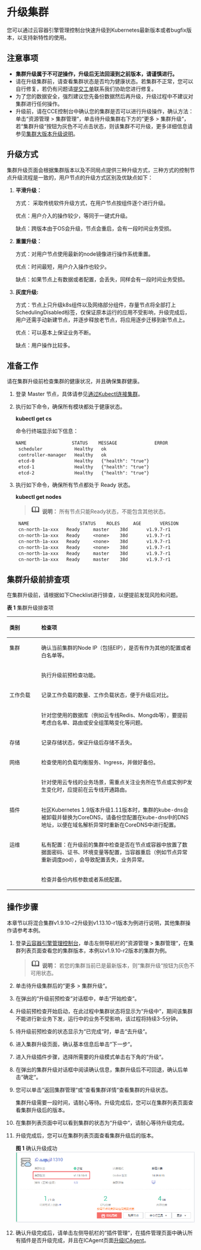# 升级集群<a name="cce_01_0120"></a>

您可以通过云容器引擎管理控制台快速升级到Kubernetes最新版本或者bugfix版本，以支持新特性的使用。

## 注意事项<a name="section4557144475115"></a>

-   **集群升级属于不可逆操作，升级后无法回滚到之前版本，请谨慎进行。**
-   请在升级集群前，请查看集群状态是否均为健康状态。若集群不正常，您可以自行修复，若仍有问题请[提交工单](https://console.huaweicloud.com/ticket/#/ticketindex/createIndex)联系我们协助您进行修复。
-   为了您的数据安全，强烈建议您先备份数据然后再升级，升级过程中不建议对集群进行任何操作。
-   升级前，请在CCE控制台中确认您的集群是否可以进行升级操作，确认方法：单击“资源管理 \> 集群管理“，单击待升级集群右下方的“更多 \> 集群升级“，若“集群升级“按钮为灰色不可点击状态，则该集群不可升级，更多详细信息请参见[集群大版本升级说明](集群大版本升级说明.md)。

## 升级方式<a name="section18921193519591"></a>

集群升级页面会根据集群版本以及不同局点提供三种升级方式，三种方式的控制节点升级流程是一致的，用户节点的升级方式区别及优缺点如下：

1.  **平滑升级：**

    方式： 采取传统软件升级方式，在用户节点按组件逐个进行升级。

    优点：用户介入的操作较少，等同于一键式升级。

    缺点：跨版本由于OS会升级，节点会重启，会有一段时间业务受损。

2.  **重置升级：**

    方式：对用户节点使用最新的node镜像进行操作系统重置。

    优点：时间最短，用户介入操作也较少。

    缺点：如果节点上有数据或者配置，会丢失，同样会有一段时间业务受损。

3.  **灰度升级:**

    方式：节点上只升级k8s组件以及网络部分组件，存量节点将全部打上SchedulingDisabled标签，仅保证原本运行的应用不受影响，升级完成后，用户还需手动新建节点，并逐步释放老节点，将应用逐步迁移到新节点上。

    优点：可以基本上保证业务不断。

    缺点：用户操作比较多。


## 准备工作<a name="section9871020102918"></a>

请在集群升级前检查集群的健康状况，并且确保集群健康。

1.  登录 Master 节点，具体请参见[通过Kubectl连接集群](通过kubectl或web-terminal插件连接CCE集群.md)。
2.  执行如下命令，确保所有模块都处于健康状态。

    **kubectl get cs**

    命令行终端显示如下信息：

    ```
    NAME                 STATUS    MESSAGE              ERROR
     scheduler            Healthy   ok
     controller-manager   Healthy   ok
     etcd-0               Healthy   {"health": "true"}
     etcd-1               Healthy   {"health": "true"}
     etcd-2               Healthy   {"health": "true"}
    ```

3.  执行如下命令，确保所有节点都处于 Ready 状态。

    **kubectl get nodes**

    >![](public_sys-resources/icon-note.gif) **说明：** 
    >所有节点只能Ready状态，不能包含其他状态。

    ```
     NAME                   STATUS    ROLES     AGE       VERSION
     cn-north-1a-xxx   Ready     master    38d       v1.9.7-r1
     cn-north-1a-xxx   Ready     <none>    38d       v1.9.7-r1
     cn-north-1a-xxx   Ready     <none>    38d       v1.9.7-r1
     cn-north-1a-xxx   Ready     <none>    38d       v1.9.7-r1
     cn-north-1a-xxx   Ready     master    38d       v1.9.7-r1
     cn-north-1a-xxx   Ready     master    38d       v1.9.7-r1
    ```


## 集群升级前排查项<a name="section14190181819293"></a>

在集群升级前，请根据如下Checklist进行排查，以便提前发现风险和问题。

**表 1**  集群升级排查项

<a name="table1238111218323"></a>
<table><thead align="left"><tr id="row132391129329"><th class="cellrowborder" valign="top" width="16.91%" id="mcps1.2.3.1.1"><p id="p1423913122324"><a name="p1423913122324"></a><a name="p1423913122324"></a>类别</p>
</th>
<th class="cellrowborder" valign="top" width="83.09%" id="mcps1.2.3.1.2"><p id="p18239161220325"><a name="p18239161220325"></a><a name="p18239161220325"></a>检查项</p>
</th>
</tr>
</thead>
<tbody><tr id="row424018124321"><td class="cellrowborder" rowspan="2" valign="top" width="16.91%" headers="mcps1.2.3.1.1 "><p id="p1524071220320"><a name="p1524071220320"></a><a name="p1524071220320"></a>集群</p>
</td>
<td class="cellrowborder" valign="top" width="83.09%" headers="mcps1.2.3.1.2 "><p id="p1324061214324"><a name="p1324061214324"></a><a name="p1324061214324"></a>确认当前集群的Node IP（包括EIP），是否有作为其他的配置或者白名单等。</p>
</td>
</tr>
<tr id="row824016123329"><td class="cellrowborder" valign="top" headers="mcps1.2.3.1.1 "><p id="p20240812143219"><a name="p20240812143219"></a><a name="p20240812143219"></a>执行升级前预检查功能。</p>
</td>
</tr>
<tr id="row924013120321"><td class="cellrowborder" rowspan="2" valign="top" width="16.91%" headers="mcps1.2.3.1.1 "><p id="p1724021216325"><a name="p1724021216325"></a><a name="p1724021216325"></a>工作负载</p>
</td>
<td class="cellrowborder" valign="top" width="83.09%" headers="mcps1.2.3.1.2 "><p id="p1424041263216"><a name="p1424041263216"></a><a name="p1424041263216"></a>记录工作负载的数量、工作负载状态，便于升级后对比。</p>
</td>
</tr>
<tr id="row1296933813911"><td class="cellrowborder" valign="top" headers="mcps1.2.3.1.1 "><p id="p59693385919"><a name="p59693385919"></a><a name="p59693385919"></a>针对您使用的数据库（例如云专线Redis、Mongdb等），要提前考虑白名单、路由或安全组策略变化等问题。</p>
</td>
</tr>
<tr id="row15579521103820"><td class="cellrowborder" valign="top" width="16.91%" headers="mcps1.2.3.1.1 "><p id="p12579172163813"><a name="p12579172163813"></a><a name="p12579172163813"></a>存储</p>
</td>
<td class="cellrowborder" valign="top" width="83.09%" headers="mcps1.2.3.1.2 "><p id="p257992123818"><a name="p257992123818"></a><a name="p257992123818"></a>记录存储状态，保证升级后存储不丢失。</p>
</td>
</tr>
<tr id="row1740471712383"><td class="cellrowborder" rowspan="2" valign="top" width="16.91%" headers="mcps1.2.3.1.1 "><p id="p640513174387"><a name="p640513174387"></a><a name="p640513174387"></a>网络</p>
</td>
<td class="cellrowborder" valign="top" width="83.09%" headers="mcps1.2.3.1.2 "><p id="p340521718381"><a name="p340521718381"></a><a name="p340521718381"></a>检查使用的负载均衡服务、Ingress，并做好备份。</p>
</td>
</tr>
<tr id="row1178610472077"><td class="cellrowborder" valign="top" headers="mcps1.2.3.1.1 "><p id="p1478694720715"><a name="p1478694720715"></a><a name="p1478694720715"></a>针对使用云专线的业务场景，需重点关注业务所在节点或实例IP发生变化时，应提前在云专线开通路由。</p>
</td>
</tr>
<tr id="row146320432505"><td class="cellrowborder" valign="top" width="16.91%" headers="mcps1.2.3.1.1 "><p id="p7631443125015"><a name="p7631443125015"></a><a name="p7631443125015"></a>插件</p>
</td>
<td class="cellrowborder" valign="top" width="83.09%" headers="mcps1.2.3.1.2 "><p id="p106364317505"><a name="p106364317505"></a><a name="p106364317505"></a>社区Kubernetes 1.9版本升级1.11版本时，集群的kube-dns会被卸载并替换为CoreDNS，请备份您配置在kube-dns中的DNS地址，以便在域名解析异常时重新在CoreDNS中进行配置。</p>
</td>
</tr>
<tr id="row96853135389"><td class="cellrowborder" rowspan="2" valign="top" width="16.91%" headers="mcps1.2.3.1.1 "><p id="p46861813153810"><a name="p46861813153810"></a><a name="p46861813153810"></a>运维</p>
</td>
<td class="cellrowborder" valign="top" width="83.09%" headers="mcps1.2.3.1.2 "><p id="p868691311386"><a name="p868691311386"></a><a name="p868691311386"></a>私有配置：在升级前的集群中检查是否在节点或容器中放置了数据面密码、证书、环境变量等配置，当容器重启（例如节点异常重新调度pod），会导致配置丢失，业务异常。</p>
</td>
</tr>
<tr id="row202401212143211"><td class="cellrowborder" valign="top" headers="mcps1.2.3.1.1 "><p id="p142408126323"><a name="p142408126323"></a><a name="p142408126323"></a>检查并备份内核参数或者系统配置。</p>
</td>
</tr>
</tbody>
</table>

## 操作步骤<a name="section9456205813519"></a>

本章节以将混合集群v1.9.10-r2升级到v1.13.10-r1版本为例进行说明，其他集群操作请参考本例。

1.  登录[云容器引擎管理控制台](https://console.huaweicloud.com/cce2.0/)，单击左侧导航栏的“资源管理 \> 集群管理“，在集群列表页面查看您的集群版本，本例以v1.9.10-r2版本的集群为例。

    >![](public_sys-resources/icon-note.gif) **说明：** 
    >若您的集群当前已是最新版本，则“集群升级“按钮为灰色不可用状态。

2.  单击待升级集群后的“更多 \> 集群升级“。
3.  在弹出的“升级前预检查“对话框中，单击“开始检查“。
4.  升级前预检查开始启动，在此过程中集群状态将显示为“升级中“，期间该集群不能进行新业务下发，运行中的业务不受影响，该过程将持续3-5分钟。
5.  待升级前预检查的状态显示为“已完成“时，单击“去升级“。
6.  进入集群升级页面，确认基本信息后单击“下一步“。
7.  进入升级插件步骤，选择所需要的升级模式单击右下角的“升级“。
8.  在弹出的集群升级对话框中阅读确认信息，集群升级后不可回退，确认后单击“确定“。
9.  您可以单击“返回集群管理“或“查看集群详情“查看集群的升级状态。

    集群升级需要一段时间，请耐心等待。升级完成后，您可以在集群列表页面查看集群升级后的版本。

10. 在集群列表页面中可以看到集群的状态为“升级中“，请耐心等待升级完成。
11. 升级完成后，您可以在集群列表页面查看集群升级后的版本。

    **图 1**  确认升级成功<a name="fig155151553016"></a>  
    ![](figures/确认升级成功.png "确认升级成功")

12. 确认升级完成后，请单击左侧导航栏的“插件管理“，在插件管理页面中确认所有插件是否升级完成，并且在ICAgent页面[升级ICAgent](https://support.huaweicloud.com/usermanual-aom/aom_02_0095.html)。

